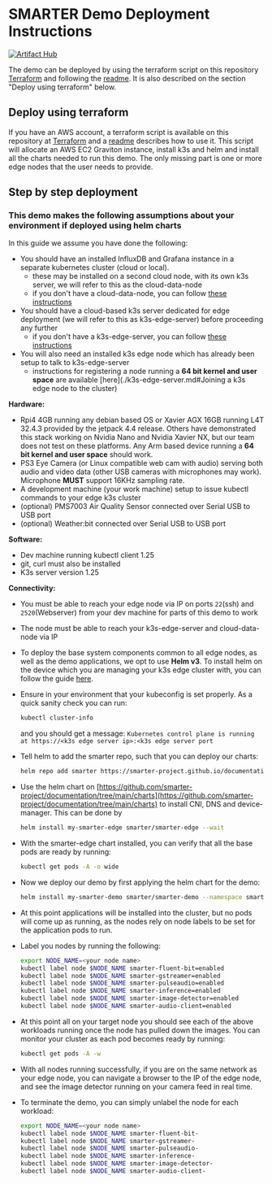 # SMARTER Demo Deployment Instructions

[![Artifact Hub](https://img.shields.io/endpoint?url=https://artifacthub.io/badge/repository/smarter)](https://artifacthub.io/packages/search?repo=smarter)

The demo can be deployed by using the terraform script on this repository [Terraform](terraform) and following the [readme](terraform/README.md). It is also described on the section "Deploy using terraform" below.

## Deploy using terraform

If you have an AWS account, a terraform script is available on this repository at [Terraform](terraform) and a [readme](terraform/README.md) describes how to use it. This script will allocate an AWS EC2 Graviton instance, install k3s and helm and install all the charts needed to run this demo. The only missing part is one or more edge nodes that the user needs to provide.

## Step by step deployment

### This demo makes the following assumptions about your environment if deployed using helm charts

In this guide we assume you have done the following:
- You should have an installed InfluxDB and Grafana instance in a separate kubernetes cluster (cloud or local).
    - these may be installed on a second cloud node, with its own k3s server, we will refer to this as the cloud-data-node
    - if you don't have a cloud-data-node, you can follow [these instructions](./k3s-cloud-server.md)
- You should have a cloud-based k3s server dedicated for edge deployment (we will refer to this as k3s-edge-server) before proceeding any further
    - if you don't have a k3s-edge-server, you can follow [these instructions](./k3s-edge-server.md)
- You will also need an installed k3s edge node which has already been setup to talk to k3s-edge-server
    - instructions for registering a node running a **64 bit kernel and user space** are available [here](./k3s-edge-server.md#Joining a k3s edge node to the cluster)

**Hardware:** 
- Rpi4 4GB running any debian based OS or Xavier AGX 16GB running L4T 32.4.3 provided by the jetpack 4.4 release. Others have demonstrated this stack working on Nvidia Nano and Nvidia Xavier NX, but our team does not test on these platforms. Any Arm based device running a **64 bit kernel and user space** should work.
- PS3 Eye Camera (or Linux compatible web cam with audio) serving both audio and video data (other USB cameras with microphones may work). Microphone **MUST** support 16KHz sampling rate.
- A development machine (your work machine) setup to issue kubectl commands to your edge k3s cluster
- (optional) PMS7003 Air Quality Sensor connected over Serial USB to USB port
- (optional) Weather:bit connected over Serial USB to USB port

**Software:**
- Dev machine running kubectl client 1.25
- git, curl must also be installed
- K3s server version 1.25

**Connectivity:**
- You must be able to reach your edge node via IP on ports `22`(ssh) and `2520`(Webserver) from your dev machine for parts of this demo to work 
- The node must be able to reach your k3s-edge-server and cloud-data-node via IP

- To deploy the base system components common to all edge nodes, as well as the demo applications, we opt to use **Helm v3**. To install helm on the device which you are managing your k3s edge cluster with, you can follow the guide [here](https://helm.sh/docs/intro/install/#from-script).
- Ensure in your environment that your kubeconfig is set properly. As a quick sanity check you can run:
  ```bash
  kubectl cluster-info
  ```
  and you should get a message: `Kubernetes control plane is running at https://<k3s edge server ip>:<k3s edge server port`
- Tell helm to add the smarter repo, such that you can deploy our charts:
  ```bash
  helm repo add smarter https://smarter-project.github.io/documentation
  ```
- Use the helm chart on [https://github.com/smarter-project/documentation/tree/main/charts](https://github.com/smarter-project/documentation/tree/main/charts) to install CNI, DNS and device-manager. This can be done by 
  ```bash
  helm install my-smarter-edge smarter/smarter-edge --wait
  ```
- With the smarter-edge chart installed, you can verify that all the base pods are ready by running:
  ```bash
  kubectl get pods -A -o wide
  ```
- Now we deploy our demo by first applying the helm chart for the demo:
  ```bash
  helm install my-smarter-demo smarter/smarter-demo --namespace smarter --create-namespace
  ```
- At this point applications will be installed into the cluster, but no pods will come up as running, as the nodes rely on node labels to be set for the application pods to run.
- Label you nodes by running the following:
  ```bash
  export NODE_NAME=<your node name>
  kubectl label node $NODE_NAME smarter-fluent-bit=enabled
  kubectl label node $NODE_NAME smarter-gstreamer=enabled
  kubectl label node $NODE_NAME smarter-pulseaudio=enabled
  kubectl label node $NODE_NAME smarter-inference=enabled
  kubectl label node $NODE_NAME smarter-image-detector=enabled
  kubectl label node $NODE_NAME smarter-audio-client=enabled
  ```
- At this point all on your target node you should see each of the above workloads running once the node has pulled down the images. You can monitor your cluster as each pod becomes ready by running:
  ```bash
  kubectl get pods -A -w
  ```
- With all nodes running successfully, if you are on the same network as your edge node, you can navigate a browser to the IP of the edge node, and see the image detector running on your camera feed in real time.
- To terminate the demo, you can simply unlabel the node for each workload:
  ```bash
  export NODE_NAME=<your node name>
  kubectl label node $NODE_NAME smarter-fluent-bit-
  kubectl label node $NODE_NAME smarter-gstreamer-
  kubectl label node $NODE_NAME smarter-pulseaudio-
  kubectl label node $NODE_NAME smarter-inference-
  kubectl label node $NODE_NAME smarter-image-detector-
  kubectl label node $NODE_NAME smarter-audio-client-
  ```

